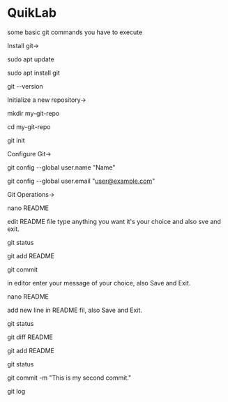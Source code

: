 
# QuikLab


some basic git commands you have to execute

Install git->

sudo apt update

sudo apt install git

git --version

Initialize a new repository->

mkdir my-git-repo

cd my-git-repo

git init

Configure Git->

git config --global user.name "Name"

git config --global user.email "user@example.com"

Git Operations->

nano README

edit README file type anything you want it's your choice and also sve and exit.

git status

git add README

git commit

in editor enter your message of your choice, also Save and Exit.

nano README

add new line in README fil, also Save and Exit.

git status

git diff README

git add README

git status

git commit -m "This is my second commit."

git log
